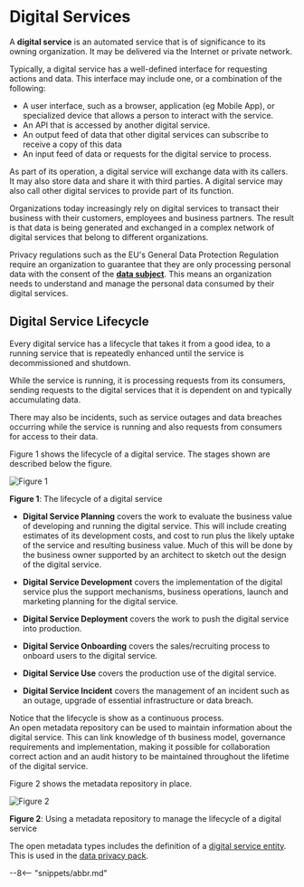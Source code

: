 <!-- SPDX-License-Identifier: CC-BY-4.0 -->
<!-- Copyright Contributors to the ODPi Egeria project. -->

# Digital Services

A **digital service** is an automated service that is of significance to its owning organization. It may be delivered via the Internet or private network.

Typically, a digital service has a well-defined interface for requesting actions and data. This interface may include one, or a combination of the following:

* A user interface, such as a browser, application (eg Mobile App), or specialized device that allows
a person to interact with the service.  
* An API that is accessed by another digital service.
* An output feed of data that other digital services can subscribe to receive a copy of this data
* An input feed of data or requests for the digital service to process.

As part of its operation, a digital service will exchange data with its callers. It may also store data and share it with third parties. A digital service may also call other digital services to provide part of its function.

Organizations today increasingly rely on digital services to transact their business with their customers, employees and business partners. The result is that data is being generated and exchanged in a complex network of digital services that belong to different organizations.

Privacy regulations such as the EU's General Data Protection Regulation require an organization to guarantee that they are only processing personal data with the consent of the **[data subject](/practices/roles/data-subject-role)**. This means an organization needs to understand and manage the personal data consumed by their digital services.

## Digital Service Lifecycle

Every digital service has a lifecycle that takes it from a good idea, to a running service that is repeatedly enhanced until the service is decommissioned and shutdown.

While the service is running, it is processing requests from its consumers, sending requests to the digital services that it is dependent on and typically accumulating data.

There may also be incidents, such as service outages and data breaches occurring while the service is running and also requests from consumers for access to their data.

Figure 1 shows the lifecycle of a digital service.  The stages shown are described below the figure.

![Figure 1](digital-service-lifecycle-stages.png)

**Figure 1**: The lifecycle of a digital service

* **Digital Service Planning** covers the work to evaluate the business value of developing and running the digital service.
  This will include creating estimates of its development costs, and cost to run plus the likely uptake of the service and
  resulting business value.  Much of this will be done by the business owner supported by an architect to sketch out the
  design of the digital service.

* **Digital Service Development** covers the implementation of the digital service plus the support mechanisms,
  business operations, launch and marketing planning for the digital service.

* **Digital Service Deployment** covers the work to push the digital service into production.

* **Digital Service Onboarding** covers the sales/recruiting process to onboard users to the digital service.

* **Digital Service Use** covers the production use of the digital service.

* **Digital Service Incident** covers the management of an incident such as an outage, upgrade of essential
  infrastructure or data breach.

Notice that the lifecycle is show as a continuous process.  
An open metadata repository can be used to maintain information about the digital service.
This can link knowledge of th business model, governance requirements and implementation, making it possible for collaboration
correct action and an audit history to be maintained throughout the lifetime of the digital service.

Figure 2 shows the metadata repository in place.

![Figure 2](digital-service-lifecycle-stages-with-metadata-repository.png)

**Figure 2**: Using a metadata repository to manage the lifecycle of a digital service

The open metadata types includes the definition of a [digital service entity](/types/7/0710-Digital-Service).
This is used in the [data privacy pack](/practices/data-privacy-pack/overview).

--8<-- "snippets/abbr.md"

